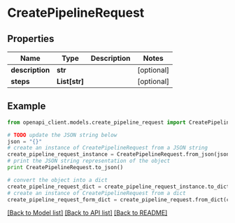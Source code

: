 # CreatePipelineRequest


## Properties
Name | Type | Description | Notes
------------ | ------------- | ------------- | -------------
**description** | **str** |  | [optional] 
**steps** | **List[str]** |  | [optional] 

## Example

```python
from openapi_client.models.create_pipeline_request import CreatePipelineRequest

# TODO update the JSON string below
json = "{}"
# create an instance of CreatePipelineRequest from a JSON string
create_pipeline_request_instance = CreatePipelineRequest.from_json(json)
# print the JSON string representation of the object
print CreatePipelineRequest.to_json()

# convert the object into a dict
create_pipeline_request_dict = create_pipeline_request_instance.to_dict()
# create an instance of CreatePipelineRequest from a dict
create_pipeline_request_form_dict = create_pipeline_request.from_dict(create_pipeline_request_dict)
```
[[Back to Model list]](../README.md#documentation-for-models) [[Back to API list]](../README.md#documentation-for-api-endpoints) [[Back to README]](../README.md)


